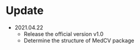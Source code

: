 # Update


- 2021.04.22
  - Release the official version v1.0
  - Determine the structure of MedCV package

